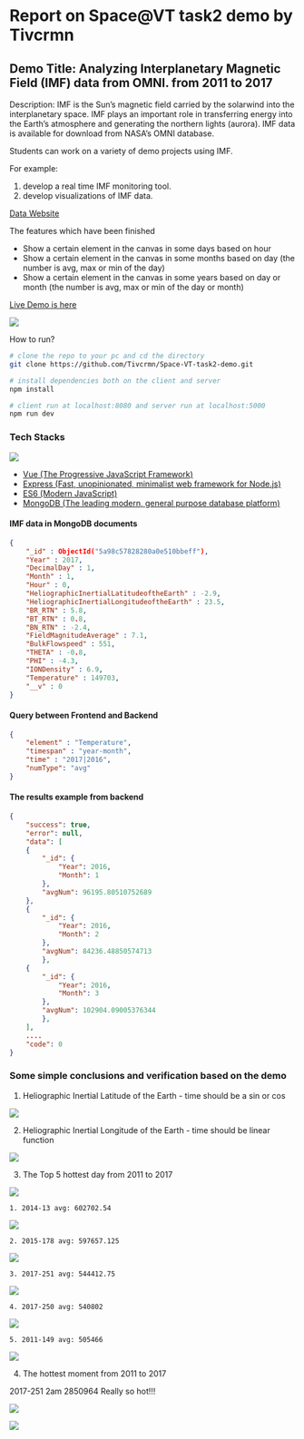 # Report on Space@VT task2 demo by Tivcrmn

## Demo Title: Analyzing Interplanetary Magnetic Field (IMF) data from OMNI. from 2011 to 2017

Description: IMF is the Sun’s magnetic field carried by the solarwind into the interplanetary space. 
IMF plays an important role in transferring energy into the Earth’s atmosphere and generating the northern lights (aurora). 
IMF data is available for download from NASA’s OMNI database. 

Students can work on a variety of demo projects using IMF. 

For example: 

1. develop a real time IMF monitoring tool. 
2. develop visualizations of IMF data.

[Data Website](https://cdaweb.gsfc.nasa.gov/pub/data/omni/)

The features which have been finished

 - Show a certain element in the canvas in some days based on hour
 - Show a certain element in the canvas in some months based on day (the number is avg, max or min of the day)
 - Show a certain element in the canvas in some years based on day or month (the number is avg, max or min of the day or month)

[Live Demo is here](http://tivarea.top/space-vt)

![](images/new_space_vt.png)

How to run?

``` bash
# clone the repo to your pc and cd the directory
git clone https://github.com/Tivcrmn/Space-VT-task2-demo.git

# install dependencies both on the client and server
npm install

# client run at localhost:8080 and server run at localhost:5000
npm run dev

```

### Tech Stacks

![](images/architecture.jpg)

- [Vue (The Progressive JavaScript Framework)](https://vuejs.org/index.html)
- [Express (Fast, unopinionated, minimalist web framework for Node.js)](http://expressjs.com/)
- [ES6 (Modern JavaScript)](https://es6.io/)
- [MongoDB (The leading modern, general purpose database platform)](https://www.mongodb.com/)

#### IMF data in MongoDB documents 

```json
{
    "_id" : ObjectId("5a98c57828280a0e510bbeff"),
    "Year" : 2017,
    "DecimalDay" : 1,
    "Month" : 1,
    "Hour" : 0,
    "HeliographicInertialLatitudeoftheEarth" : -2.9,
    "HeliographicInertialLongitudeoftheEarth" : 23.5,
    "BR_RTN" : 5.8,
    "BT_RTN" : 0.8,
    "BN_RTN" : -2.4,
    "FieldMagnitudeAverage" : 7.1,
    "BulkFlowspeed" : 551,
    "THETA" : -0.8,
    "PHI" : -4.3,
    "IONDensity" : 6.9,
    "Temperature" : 149703,
    "__v" : 0
}
```

#### Query between Frontend and Backend

```json
{
    "element" : "Temperature",
    "timespan" : "year-month",
    "time" : "2017|2016",
    "numType": "avg" 
}
```

#### The results example from backend

```json
{
    "success": true,
    "error": null,
    "data": [
    {
        "_id": {
            "Year": 2016,
            "Month": 1
        },
        "avgNum": 96195.80510752689
    },
    {
        "_id": {
            "Year": 2016,
            "Month": 2
        },
        "avgNum": 84236.48850574713
        },
    {
        "_id": {
            "Year": 2016,
            "Month": 3
        },
        "avgNum": 102904.09005376344
        },
    ],
    ....
    "code": 0
}
```

 ### Some simple conclusions and verification based on the demo
 
 1. Heliographic Inertial Latitude of the Earth  - time should be a sin or cos 
 
 ![](images/sin.jpg)
 
 2. Heliographic Inertial Longitude of the Earth  - time should be linear function
 
 ![](images/line.jpg)
  
 3. The Top 5 hottest day from 2011 to 2017
  
 ![](images/Line%20chart_for_avg_Temperature_in_year-day.jpg)
 
    1. 2014-13 avg: 602702.54

 ![](images/1-2014-13.jpg)

    2. 2015-178 avg: 597657.125

 ![](images/2-2015-178.jpg)
 
    3. 2017-251 avg: 544412.75

 ![](images/3-2017-251.jpg)
 
    4. 2017-250 avg: 540802

 ![](images/4-2017-250.jpg)
 
    5. 2011-149 avg: 505466

 ![](images/5-2011-149.jpg)
 
 4. The hottest moment from 2011 to 2017
 
 2017-251 2am 2850964 Really so hot!!!
 
 ![](images/Line%20chart_for_max_Temperature_in_year-day.jpg)
 
 ![](images/1-2017-251-2.jpg)
 
 


